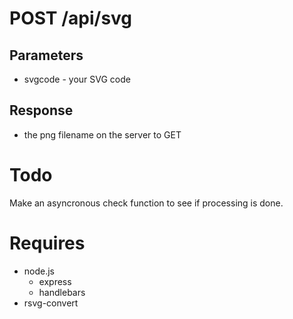 POST /api/svg
=============
Parameters
----------
* svgcode - your SVG code

Response
---------
* the png filename on the server to GET

Todo
======
Make an asyncronous check function to see if processing is done.

Requires
==========
* node.js
	* express
	* handlebars
* rsvg-convert
